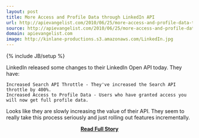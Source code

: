 ```yaml
---
layout: post
title: More Access and Profile Data through LinkedIn API
url: http://apievangelist.com/2010/06/25/more-access-and-profile-data-through-linkedin-api/
source: http://apievangelist.com/2010/06/25/more-access-and-profile-data-through-linkedin-api/
domain: apievangelist.com
image: http://kinlane-productions.s3.amazonaws.com/LinkedIn.jpg
---
```

{% include JB/setup %}<p>LinkedIn released some changes to their LinkedIn Open API today. They have:

	Increased Search API Throttle - They've increased the Search API throttle by 400%.
	Increased Access to Profile Data - Users who have granted access you will now get full profile data.

Looks like they are slowly increasing the value of their API. They seem to really take this process seriously and just rolling out features incrementally.</p>
<center><p><a href="http://apievangelist.com/2010/06/25/more-access-and-profile-data-through-linkedin-api/" style='padding:25px; font-sze:18px; font-weight: bold;'>Read Full Story</a></p></center>
